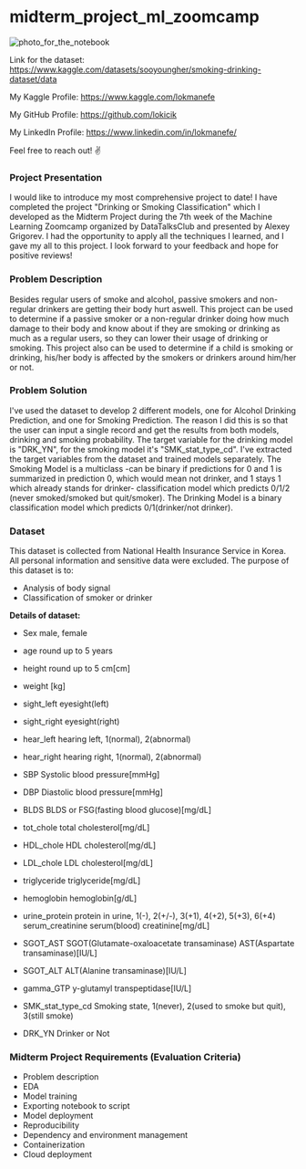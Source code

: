 # midterm_project_ml_zoomcamp
![photo_for_the_notebook](https://github.com/lokicik/midterm_project_ml_zoomcamp/assets/65876412/e0997525-0c58-4854-adf5-de30abf4c86c)

Link for the dataset: https://www.kaggle.com/datasets/sooyoungher/smoking-drinking-dataset/data

My Kaggle Profile: https://www.kaggle.com/lokmanefe

My GitHub Profile: https://github.com/lokicik

My LinkedIn Profile: https://www.linkedin.com/in/lokmanefe/

Feel free to reach out! ✌

### **Project Presentation**
I would like to introduce my most comprehensive project to date! I have completed the project "Drinking or Smoking Classification" which I developed as the Midterm Project during the 7th week of the Machine Learning Zoomcamp organized by DataTalksClub and presented by Alexey Grigorev. I had the opportunity to apply all the techniques I learned, and I gave my all to this project. I look forward to your feedback and hope for positive reviews!
### **Problem Description**
Besides regular users of smoke and alcohol, passive smokers and non-regular drinkers are getting their body hurt aswell. This project can be used to determine if a passive smoker or a non-regular drinker doing how much damage to their body and know about if they are smoking or drinking as much as a regular users, so they can lower their usage of drinking or smoking. This project also can be used to determine if a child is smoking or drinking, his/her body is affected by the smokers or drinkers around him/her or not.
### **Problem Solution**
I've used the dataset to develop 2 different models, one for Alcohol Drinking Prediction, and one for Smoking Prediction. The reason I did this is so that the user can input a single record and get the results from both models, drinking and smoking probability. The target variable for the drinking model is "DRK_YN",  for the smoking model it's "SMK_stat_type_cd". I've  extracted the target variables from the dataset and trained models separately. The Smoking Model is a multiclass -can be binary if predictions for 0 and 1 is summarized in prediction 0, which would mean not drinker, and 1 stays 1 which already stands for drinker- classification model which predicts 0/1/2 (never smoked/smoked but quit/smoker). The Drinking Model is a binary classification model which predicts 0/1(drinker/not drinker).

### **Dataset**
This dataset is collected from National Health Insurance Service in Korea. All personal information and sensitive data were excluded.
The purpose of this dataset is to:

*   Analysis of body signal
*   Classification of smoker or drinker

  
**Details of dataset:**

*   Sex	male, female
*   age	round up to 5 years
*   height	round up to 5 cm[cm]
*   weight	[kg]
*   sight_left	eyesight(left)
*   sight_right	eyesight(right)
*   hear_left	hearing left, 1(normal), 2(abnormal)
*   hear_right	hearing right, 1(normal), 2(abnormal)
*   SBP	Systolic blood pressure[mmHg]
*   DBP	Diastolic blood pressure[mmHg]
*   BLDS	BLDS or FSG(fasting blood glucose)[mg/dL]
*   tot_chole	total cholesterol[mg/dL]
*   HDL_chole	HDL cholesterol[mg/dL]
*   LDL_chole	LDL cholesterol[mg/dL]
*   triglyceride	triglyceride[mg/dL]
*   hemoglobin	hemoglobin[g/dL]
*   urine_protein	protein in urine, 1(-), 2(+/-), 3(+1), 4(+2), 5(+3), 6(+4)
serum_creatinine	serum(blood) creatinine[mg/dL]
*   SGOT_AST	SGOT(Glutamate-oxaloacetate transaminase) AST(Aspartate transaminase)[IU/L]
*   SGOT_ALT	ALT(Alanine transaminase)[IU/L]
*   gamma_GTP	y-glutamyl transpeptidase[IU/L]

*   SMK_stat_type_cd	Smoking state, 1(never), 2(used to smoke but quit), 3(still smoke)
*   DRK_YN	Drinker or Not

### **Midterm Project Requirements (Evaluation Criteria)**

* Problem description
* EDA
* Model training
* Exporting notebook to script
* Model deployment
* Reproducibility
* Dependency and environment management
* Containerization
* Cloud deployment



